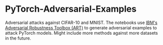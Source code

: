 # PyTorch-Adversarial-Examples
Adversarial attacks against CIFAR-10 and MNIST. The notebooks use [IBM's Adversarial Robustness Toolbox (ART)](https://adversarial-robustness-toolbox.readthedocs.io/en/latest/index.html) to generate adversarial examples to attack PyTorch models. Might include more methods against more datasets in the future.
